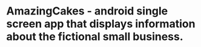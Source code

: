 # AmazingCakes - android single screen app that displays information about the fictional small business.
